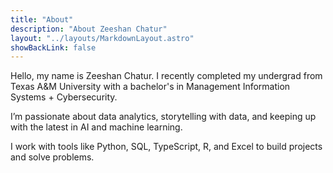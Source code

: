 ```yaml
---
title: "About"
description: "About Zeeshan Chatur"
layout: "../layouts/MarkdownLayout.astro"
showBackLink: false
---
```



Hello, my name is Zeeshan Chatur. I recently completed my undergrad from Texas A&M University with a bachelor's  in Management Information Systems + Cybersecurity.

I’m passionate about data analytics, storytelling with data, and keeping up with the latest in AI and machine learning.

I work with tools like Python, SQL, TypeScript, R, and Excel to build projects and solve problems.